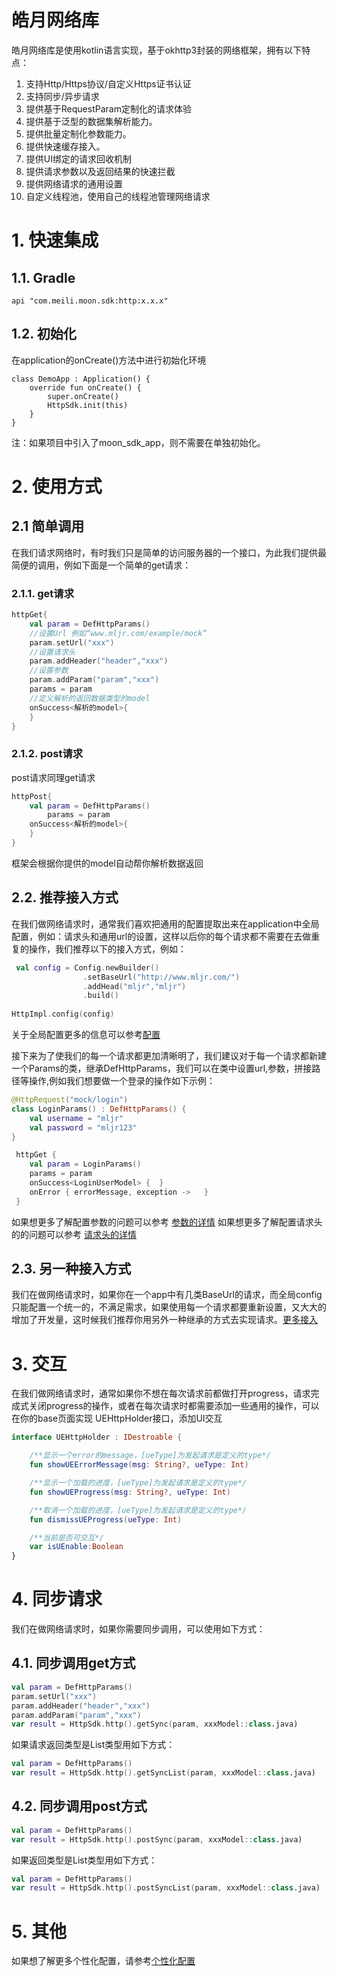 
# 皓月网络库
皓月网络库是使用kotlin语言实现，基于okhttp3封装的网络框架，拥有以下特点：
1. 支持Http/Https协议/自定义Https证书认证
2. 支持同步/异步请求
3. 提供基于RequestParam定制化的请求体验
4. 提供基于泛型的数据集解析能力。
5. 提供批量定制化参数能力。
6. 提供快速缓存接入。
7. 提供UI绑定的请求回收机制
8. 提供请求参数以及返回结果的快速拦截
9. 提供网络请求的通用设置
10. 自定义线程池，使用自己的线程池管理网络请求

# 1. 快速集成
## 1.1. Gradle
 ```api "com.meili.moon.sdk:http:x.x.x" ```
## 1.2. 初始化
在application的onCreate()方法中进行初始化环境
```
class DemoApp : Application() {
    override fun onCreate() {
        super.onCreate()
        HttpSdk.init(this)
    }
}
```
注：如果项目中引入了moon_sdk_app，则不需要在单独初始化。
# 2. 使用方式
## 2.1 简单调用
在我们请求网络时，有时我们只是简单的访问服务器的一个接口，为此我们提供最简便的调用，例如下面是一个简单的get请求：
### 2.1.1. **get请求**
```kotlin 
httpGet{
    val param = DefHttpParams()
    //设置Url 例如“www.mljr.com/example/mock”
    param.setUrl("xxx")
    //设置请求头
    param.addHeader("header","xxx")
    //设置参数
    param.addParam("param","xxx")
    params = param
    //定义解析的返回数据类型的model
    onSuccess<解析的model>{
    }
}
``` 
### 2.1.2. **post请求**
post请求同理get请求
```kotlin
httpPost{
    val param = DefHttpParams()
        params = param
    onSuccess<解析的model>{ 
    }
}
``` 
框架会根据你提供的model自动帮你解析数据返回
## 2.2. 推荐接入方式
在我们做网络请求时，通常我们喜欢把通用的配置提取出来在application中全局配置，例如：请求头和通用url的设置，这样以后你的每个请求都不需要在去做重复的操作，我们推荐以下的接入方式，例如：
```kotlin
 val config = Config.newBuilder()
                .setBaseUrl("http://www.mljr.com/")
                .addHead("mljr","mljr")
                .build()
                
HttpImpl.config(config)
```
关于全局配置更多的信息可以参考[配置](配置.md)

接下来为了使我们的每一个请求都更加清晰明了，我们建议对于每一个请求都新建一个Params的类，继承DefHttpParams，我们可以在类中设置url,参数，拼接路径等操作,例如我们想要做一个登录的操作如下示例：
```kotlin 
@HttpRequest("mock/login")
class LoginParams() : DefHttpParams() {
    val username = "mljr"
    val password = "mljr123"
}

 httpGet {
    val param = LoginParams()
    params = param
    onSuccess<LoginUserModel> {  }
    onError { errorMessage, exception ->   }
 }
``` 
如果想更多了解配置参数的问题可以参考 [参数的详情](参数.md)
如果想更多了解配置请求头的的问题可以参考 [请求头的详情](头.md)

## 2.3. 另一种接入方式
我们在做网络请求时，如果你在一个app中有几类BaseUrl的请求，而全局config只能配置一个统一的，不满足需求，如果使用每一个请求都要重新设置，又大大的增加了开发量，这时候我们推荐你用另外一种继承的方式去实现请求。[更多接入](项目中接入.md)

# 3. 交互
在我们做网络请求时，通常如果你不想在每次请求前都做打开progress，请求完成式关闭progress的操作，或者在每次请求时都需要添加一些通用的操作，可以在你的base页面实现 UEHttpHolder接口，添加UI交互
```kotlin
interface UEHttpHolder : IDestroable {

    /**显示一个error的message，[ueType]为发起请求是定义的type*/
    fun showUEErrorMessage(msg: String?, ueType: Int)

    /**显示一个加载的进度，[ueType]为发起请求是定义的type*/
    fun showUEProgress(msg: String?, ueType: Int)

    /**取消一个加载的进度，[ueType]为发起请求是定义的type*/
    fun dismissUEProgress(ueType: Int)

    /**当前是否可交互*/
    var isUEnable:Boolean
}
```
# 4. 同步请求
我们在做网络请求时，如果你需要同步调用，可以使用如下方式：
## 4.1. 同步调用get方式
```kotlin
val param = DefHttpParams()
param.setUrl("xxx")
param.addHeader("header","xxx")
param.addParam("param","xxx")
var result = HttpSdk.http().getSync(param, xxxModel::class.java)
```
如果请求返回类型是List类型用如下方式：
```kotlin
val param = DefHttpParams()
var result = HttpSdk.http().getSyncList(param, xxxModel::class.java)
```
## 4.2. 同步调用post方式
```kotlin
val param = DefHttpParams()
var result = HttpSdk.http().postSync(param, xxxModel::class.java)
```
如果返回类型是List类型用如下方式：
```kotlin
val param = DefHttpParams()
var result = HttpSdk.http().postSyncList(param, xxxModel::class.java)
```

# 5. 其他
如果想了解更多个性化配置，请参考[个性化配置](配置.md)